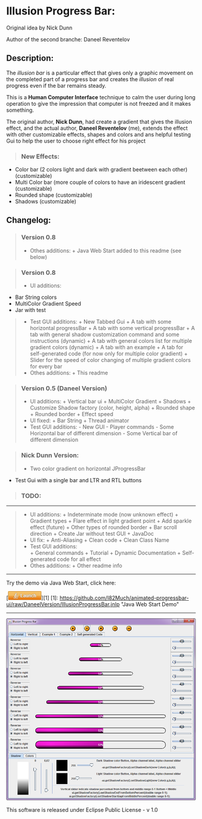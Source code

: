 
Illusion Progress Bar:
=======================
Original idea by Nick Dunn

Author of the second branche: Daneel Reventelov 

Description:
---------------------
 The *illusion bar* is a particular effect that gives only a graphic movement on the completed part of a progress bar and creates the *illusion* of real progress even if the bar remains steady.
 
 This is a **Human Computer Interface** technique to calm the user during long operation to give the impression that computer is not freezed and it makes something.

 The original author, **Nick Dunn**, had create a gradient that gives the illusion effect, and the actual author, **Daneel Reventelov** (me), extends the effect with other customizable effects, shapes and colors and ans helpful testing Gui to help the user to choose right effect for his project
  

> ### New Effects: 
>
 * Color bar (2 colors light and dark with gradient beetween each other) (customizable)
 * Multi Color bar (more couple of colors to have an iridescent gradient (customizable)
 * Rounded shape (customizable)
 * Shadows (customizable)
   



Changelog:
---------------------
> ### Version 0.8
>* Othes additions:
    + Java Web Start added to this readme (see below)

> ### Version 0.8
>* UI additions:
   + Bar String colors
   + MultiColor Gradient Speed
   + Jar with test  
>* Test GUI additions:
	+ New Tabbed Gui
	+ A tab with some horizontal progressBar
	+ A tab with some vertical progressBar
	+ A tab with general shadow customization command and some instructions (dynamic)
	+ A tab with general colors list for multiple gradient colors (dynamic)
	+ A tab with an example
	+ A tab for self-generated code (for now only for multiple color gradient)
	+ Slider for the speed of color changing of multiple gradient colors for every bar
>* Othes additions:
    + This readme	 
   
> ### Version 0.5 (Daneel Version)
>* UI additions:
	+ Vertical bar ui
	+ MultiColor Gradient
	+ Shadows
	+ Customize Shadow factory (color, height, alpha)
	+ Rounded shape
	+ Rounded border
	+ Effect speed
>* UI fixed:
	+ Bar String
	+ Thread animator 
>* Test GUI additions:
	- New GUI
	- Player commands
	- Some Horizontal bar of different dimension
	- Some Vertical bar of different dimension

> ### Nick Dunn Version:
> * Two color gradient on horizontal JProgressBar
  * Test Gui with a single bar and LTR and RTL buttons 
 
 
> ### TODO:
--------------------- 

>* UI additions:
	+ Indeterminate mode (now unknown effect)
	+ Gradient types
	+ Flare effect in light gradient point
	+ Add sparkle effect (future)
	+ Other types of rounded border
	+ Bar scroll direction
	+ Create Jar without test GUI
	+ JavaDoc
>* UI fix:
	+ Anti-Aliasing
	+ Clean code
	+ Clean Class Name	
>* Test GUI additions:	
	+ General commands
	+ Tutorial
	+ Dynamic Documentation
	+ Self-generated code for all effect
>* Othes additions:
    + Other readme info		 
   
------------------------------------ 

Try the demo via Java Web Start, click here:

[<img src="https://github.com/I82Much/animated-progressbar-ui/raw/DaneelVersion/Screenshot/jws-launch-button.png">][1]
[1]: https://github.com/I82Much/animated-progressbar-ui/raw/DaneelVersion/IllusionProgressBar.jnlp "Java Web Start Demo"


---


![alt text](https://github.com/I82Much/animated-progressbar-ui/raw/DaneelVersion/Screenshot/illusion01.png "Screnshot of Horizontal bars tab")




This software is released under Eclipse Public License - v 1.0
